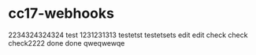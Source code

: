 # cc17-webhooks
2234324324324
test 1231231313
testetst testetsets
edit edit
check check
check2222
done done
qweqwewqe
